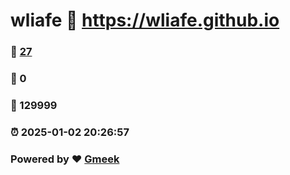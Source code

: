 # wliafe :link: https://wliafe.github.io 
### :page_facing_up: [27](https://wliafe.github.io/tag.html) 
### :speech_balloon: 0 
### :hibiscus: 129999 
### :alarm_clock: 2025-01-02 20:26:57 
### Powered by :heart: [Gmeek](https://github.com/Meekdai/Gmeek)
